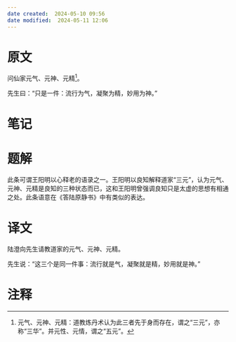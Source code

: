 ```yaml
---
date created:  2024-05-10 09:56
date modified:  2024-05-11 12:06
---
```

# 原文
问仙家元气、元神、元精[^1]。

先生曰：“只是一件：流行为气，凝聚为精，妙用为神。”
# 笔记

# 题解
此条可谓王阳明以心释老的语录之一。王阳明以良知解释道家“三元”，认为元气、元神、元精是良知的三种状态而已，这和王阳明曾强调良知只是太虚的思想有相通之处。此条语意在《答陆原静书》中有类似的表达。
# 译文
陆澄向先生请教道家的元气、元神、元精。

先生说：“这三个是同一件事：流行就是气，凝聚就是精，妙用就是神。”
# 注释

[^1]: 元气、元神、元精：道教炼丹术认为此三者先于身而存在，谓之“三元”，亦称“三华”。并元性、元情，谓之“五元”。